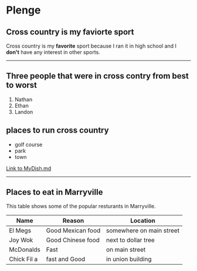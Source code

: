 # Plenge

## Cross country is my faviorte sport 

Cross country is my **favorite** sport because I ran it in high school and I **don't** have any interest in other sports. 

---

## Three people that were in cross contry from best to worst

1. Nathan
2. Ethan
3. Landon

## places to run cross country

* golf course
* park
* town

[Link to MyDish.md](./MyDish.md)

---

## Places to eat in Marryville
This table shows some of the popular resturants in Marryville.

| Name | Reason | Location |
|-------------|----------------------|--------------------------|
| El Megs | Good Mexican food | somewhere on main street |
| Joy Wok | Good Chinese food | next to dollar tree |
| McDonalds | Fast | on main street |
| Chick Fil a | fast and Good | in union building |

